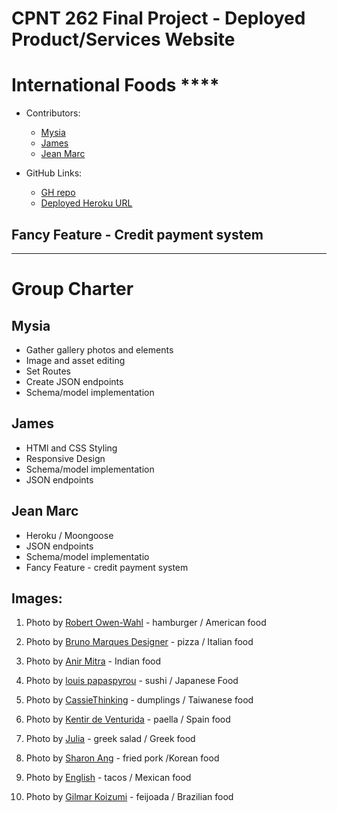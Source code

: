 # CPNT 262 Final Project - Deployed Product/Services Website
# International Foods ****

- Contributors:
  - [Mysia](https://github.com/Mysia14)
  - [James](https://github.com/Archangel767)
  - [Jean Marc](https://github.com/QDetectiveP)
  
- GitHub Links:
  - [GH repo](https://github.com/)
  - [Deployed Heroku URL](https://.herokuapp.com/)

## Fancy Feature - Credit payment system



---

# Group Charter

## Mysia
- Gather gallery photos and elements
- Image and asset editing
- Set Routes
- Create JSON endpoints
- Schema/model implementation

## James

- HTMl and CSS Styling
- Responsive Design
- Schema/model implementation
- JSON endpoints

## Jean Marc
- Heroku / Moongoose
- JSON endpoints
- Schema/model implementatio
- Fancy Feature - credit payment system



## Images:
1. Photo by [Robert Owen-Wahl](https://pixabay.com/photos/hamburger-burger-barbeque-bbq-beef-1238246/) - hamburger / American food

2. Photo by [Bruno Marques Designer](https://pixabay.com/photos/pizza-italian-pasta-food-cheese-5179939/) - pizza / Italian food

3. Photo by [Anir Mitra](https://pixabay.com/photos/india-food-indian-meal-2731817/) - Indian food

4. Photo by [louis papaspyrou](https://pixabay.com/photos/tuna-salmon-japan-seafood-fish-1957234/) - sushi / Japanese Food

5. Photo by [CassieThinking](https://pixabay.com/photos/dumpling-taiwan-tasty-2392893/) - dumplings / Taiwanese food

6. Photo by [Kentir de Venturida](https://pixabay.com/photos/seafood-paella-paella-seafood-spain-6280045/) - paella / Spain food

7. Photo by [Julia](https://pixabay.com/photos/food-plate-greek-salad-caprese-3337621/) - greek salad / Greek food

8. Photo by [Sharon Ang](https://pixabay.com/photos/pork-meat-fried-korean-food-dinner-1582916/) - fried pork /Korean food 

9. Photo by  [English](https://pixabay.com/photos/nachos-chips-food-mexican-plate-4454941/) - tacos / Mexican food

10. Photo by  [Gilmar Koizumi](https://pixabay.com/photos/bean-stew-black-beans-beans-bacon-5181831/) - feijoada / Brazilian food